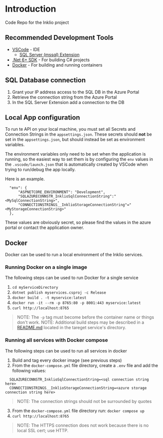 # Introduction
Code Repo for the Inklio project

## Recommended Development Tools

* [VSCode](https://code.visualstudio.com/) - IDE
  * [SQL Server (mssql) Extension](https://github.com/microsoft/vscode-mssql)
* [.Net 6+ SDK](https://dotnet.microsoft.com/en-us/download/visual-studio-sdks) - For building C# projects
* [Docker](https://docs.docker.com/get-docker/) - For building and running containers

## SQL Database connection

1. Grant your IP address access to the SQL DB in the Azure Portal
2. Retrieve the connection string from the Azure Portal
3. In the SQL Server Extension add a connection to the DB

## Local App configuration

To run te API on your local machine, you must set all Secrets and Connection Strings in the `appsettings.json`. These secrets should **not** be set in the `appsettings.json`, but should instead be set as environment variables.

The environment variables only need to be set when the application is running, so the easiest way to set them is by configuring the `env` values in the `.vscode/launch.json` that is automatically created by VSCode when trying to run/debug the app locally.

Here is an example.

```
  "env": {
      "ASPNETCORE_ENVIRONMENT": "Development",
      "SQLAZURECONNSTR_InklioSqlConnectionString":"<MySqlConnectionString>",
      "CONNECTIONSTRINGS__InklioStorageConnectionString"="<MyStorageConnectionString>"
  },
```

These values are obviously secret, so please find the values in the azure portal or contact the application owner.

## Docker

Docker can be used to run a local environment of the Inklio services.

### Running Docker on a single image

The following steps can be used to run Docker for a single service

1. `cd myServiceDirectory`
2. `dotnet publish myservices.csproj -c Release`
3. `docker build . -t myservice:latest`
4. `docker run -it --rm -p 8765:80 -p 8001:443 myservice:latest`
5. `curl http://localhost:8765`

> NOTE: The `-p` tag must become before the container name or things don't work.
> NOTE: Additional build steps may be described in a [README.md](./inklio.api/../README.md) located in the tareget service's directory.

### Running all services with Docker compose

The following steps can be used to run all services in docker 

1. Build and tag every docker image (see previous steps)
2. From the `docker-compose.yml` file directory, create a `.env` file and add the following values:
```
  SQLAZURECONNSTR_InklioSqlConnectionString=<sql connection string here>
  CONNECTIONSTRINGS__InklioStorageConnectionString=<azure storage connection string here>
```
> NOTE: The connection strings should not be surrounded by quotes
3. From the `docker-compose.yml` file directory run: `docker compose up`
4. `curl http://localhost:8765`

> NOTE: The HTTPS connection does not work because there is no local SSL cert; use HTTP.
